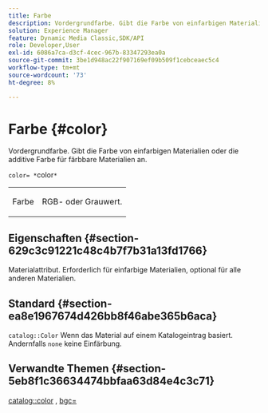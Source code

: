 ```yaml
---
title: Farbe
description: Vordergrundfarbe. Gibt die Farbe von einfarbigen Materialien oder die additive Farbe für färbbare Materialien an.
solution: Experience Manager
feature: Dynamic Media Classic,SDK/API
role: Developer,User
exl-id: 6086a7ca-d3cf-4cec-967b-83347293ea0a
source-git-commit: 3be1d948ac22f907169ef09b509f1cebceaec5c4
workflow-type: tm+mt
source-wordcount: '73'
ht-degree: 8%

---
```


# Farbe {#color}

Vordergrundfarbe. Gibt die Farbe von einfarbigen Materialien oder die additive Farbe für färbbare Materialien an.

`color= *`color`*`

<table id="simpletable_C5AF9074CCA64EA5921772DF3F7E0F55"> 
 <tr class="strow"> 
  <td class="stentry"> <p><span class="varname"> Farbe</span> </p> </td> 
  <td class="stentry"> <p>RGB- oder Grauwert. </p></td> 
 </tr> 
</table>

## Eigenschaften {#section-629c3c91221c48c4b7f7b31a13fd1766}

Materialattribut. Erforderlich für einfarbige Materialien, optional für alle anderen Materialien.

## Standard {#section-ea8e1967674d426bb8f46abe365b6aca}

`catalog::Color` Wenn das Material auf einem Katalogeintrag basiert. Andernfalls `none` keine Einfärbung.

## Verwandte Themen {#section-5eb8f1c36634474bbfaa63d84e4c3c71}

[catalog::color](../../../../../ir-api/material-cat/image-rendering-api-ref/c-ir-material-catalog/c-ir-material-data-reference/r-ir-cat-color.md#reference-7639487fe0ac48beb9e8afa4dc845552) , [bgc=](../../../../../ir-api/http-protocol/image-rendering-api-ref/c-ir-http-protocol-ref/c-ir-http-protocol-command-reference/r-ir-bgc.md#reference-3f5c78cea01c4a85aa582076d23aebb0)
